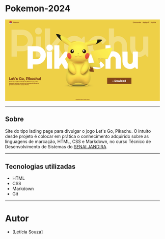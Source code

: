 # Pokemon-2024

![](./screenshot/preview.png)

---
## Sobre
Site do tipo lading page para divulgar o jogo Let's Go, Pikachu. O intuito desde projeto é colocar em prática o conhecimento adquirido sobre as linguagens de marcação, HTML, CSS e Markdown, no curso Técnico de Desenvolvimento de Sistemas do [SENAI JANDIRA](https://sp.senai.br/unidade/jandira/).

---
## Tecnologias utilizadas 
- HTML
- CSS
- Markdown 
- Git 

---
# Autor
- [Letícia Souza]